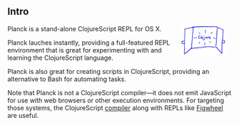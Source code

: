 ## Intro

<img width="100" align="right" style="margin: 0ex 1em" src="img/intro.png">
Planck is a stand-alone ClojureScript REPL for OS X.

Planck lauches instantly, providing a full-featured REPL environment that is great for experimenting with and learning the ClojureScript language.

Planck is also great for creating scripts in ClojureScript, providing an alternative to Bash for automating tasks.

Note that Planck is not a ClojureScript compiler—it does not emit JavaScript for use with web browsers or other execution environments. For targeting those systems, the ClojureScript [compiler](http://clojurescript.org) along with REPLs like [Figwheel](https://github.com/bhauman/lein-figwheel) are useful.
